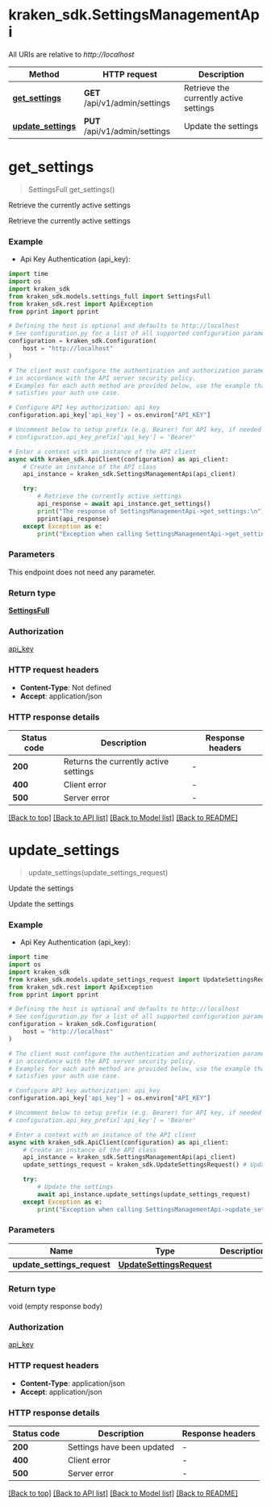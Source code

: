 # kraken_sdk.SettingsManagementApi

All URIs are relative to *http://localhost*

Method | HTTP request | Description
------------- | ------------- | -------------
[**get_settings**](SettingsManagementApi.md#get_settings) | **GET** /api/v1/admin/settings | Retrieve the currently active settings
[**update_settings**](SettingsManagementApi.md#update_settings) | **PUT** /api/v1/admin/settings | Update the settings


# **get_settings**
> SettingsFull get_settings()

Retrieve the currently active settings

Retrieve the currently active settings

### Example

* Api Key Authentication (api_key):
```python
import time
import os
import kraken_sdk
from kraken_sdk.models.settings_full import SettingsFull
from kraken_sdk.rest import ApiException
from pprint import pprint

# Defining the host is optional and defaults to http://localhost
# See configuration.py for a list of all supported configuration parameters.
configuration = kraken_sdk.Configuration(
    host = "http://localhost"
)

# The client must configure the authentication and authorization parameters
# in accordance with the API server security policy.
# Examples for each auth method are provided below, use the example that
# satisfies your auth use case.

# Configure API key authorization: api_key
configuration.api_key['api_key'] = os.environ["API_KEY"]

# Uncomment below to setup prefix (e.g. Bearer) for API key, if needed
# configuration.api_key_prefix['api_key'] = 'Bearer'

# Enter a context with an instance of the API client
async with kraken_sdk.ApiClient(configuration) as api_client:
    # Create an instance of the API class
    api_instance = kraken_sdk.SettingsManagementApi(api_client)

    try:
        # Retrieve the currently active settings
        api_response = await api_instance.get_settings()
        print("The response of SettingsManagementApi->get_settings:\n")
        pprint(api_response)
    except Exception as e:
        print("Exception when calling SettingsManagementApi->get_settings: %s\n" % e)
```



### Parameters
This endpoint does not need any parameter.

### Return type

[**SettingsFull**](SettingsFull.md)

### Authorization

[api_key](../README.md#api_key)

### HTTP request headers

 - **Content-Type**: Not defined
 - **Accept**: application/json

### HTTP response details
| Status code | Description | Response headers |
|-------------|-------------|------------------|
**200** | Returns the currently active settings |  -  |
**400** | Client error |  -  |
**500** | Server error |  -  |

[[Back to top]](#) [[Back to API list]](../README.md#documentation-for-api-endpoints) [[Back to Model list]](../README.md#documentation-for-models) [[Back to README]](../README.md)

# **update_settings**
> update_settings(update_settings_request)

Update the settings

Update the settings

### Example

* Api Key Authentication (api_key):
```python
import time
import os
import kraken_sdk
from kraken_sdk.models.update_settings_request import UpdateSettingsRequest
from kraken_sdk.rest import ApiException
from pprint import pprint

# Defining the host is optional and defaults to http://localhost
# See configuration.py for a list of all supported configuration parameters.
configuration = kraken_sdk.Configuration(
    host = "http://localhost"
)

# The client must configure the authentication and authorization parameters
# in accordance with the API server security policy.
# Examples for each auth method are provided below, use the example that
# satisfies your auth use case.

# Configure API key authorization: api_key
configuration.api_key['api_key'] = os.environ["API_KEY"]

# Uncomment below to setup prefix (e.g. Bearer) for API key, if needed
# configuration.api_key_prefix['api_key'] = 'Bearer'

# Enter a context with an instance of the API client
async with kraken_sdk.ApiClient(configuration) as api_client:
    # Create an instance of the API class
    api_instance = kraken_sdk.SettingsManagementApi(api_client)
    update_settings_request = kraken_sdk.UpdateSettingsRequest() # UpdateSettingsRequest | 

    try:
        # Update the settings
        await api_instance.update_settings(update_settings_request)
    except Exception as e:
        print("Exception when calling SettingsManagementApi->update_settings: %s\n" % e)
```



### Parameters

Name | Type | Description  | Notes
------------- | ------------- | ------------- | -------------
 **update_settings_request** | [**UpdateSettingsRequest**](UpdateSettingsRequest.md)|  | 

### Return type

void (empty response body)

### Authorization

[api_key](../README.md#api_key)

### HTTP request headers

 - **Content-Type**: application/json
 - **Accept**: application/json

### HTTP response details
| Status code | Description | Response headers |
|-------------|-------------|------------------|
**200** | Settings have been updated |  -  |
**400** | Client error |  -  |
**500** | Server error |  -  |

[[Back to top]](#) [[Back to API list]](../README.md#documentation-for-api-endpoints) [[Back to Model list]](../README.md#documentation-for-models) [[Back to README]](../README.md)

